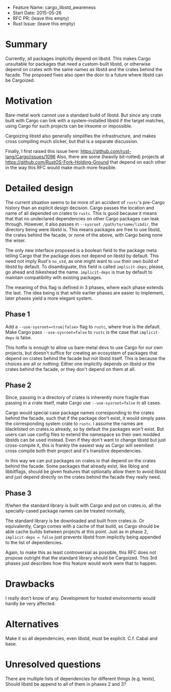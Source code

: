 - Feature Name: cargo_libstd_awareness
- Start Date: 2015-05-26
- RFC PR: (leave this empty)
- Rust Issue: (leave this empty)

# Summary

Currently, all packages implicitly depend on libstd. This makes Cargo unsuitable for packages that
need a custom-built libstd, or otherwise depend on crates with the same names as libstd and the
crates behind the facade. The proposed fixes also open the door to a future where libstd can be
Cargoized.

# Motivation

Bare-metal work cannot use a standard build of libstd. But since any crate built with Cargo can link
with a system-installed libstd if the target matches, using Cargo for such projects can be irksome
or impossible.

Cargoizing libstd also generally simplifies the infrastructure, and makes cross compiling much
slicker, but that is a separate discussion.

Finally, I first raised this issue here: https://github.com/rust-lang/Cargo/issues/1096 Also, there
are some (heavily bit-rotted) projects at https://github.com/RustOS-Fork-Holding-Ground that depend
on each other in the way this RFC would make much more feasible.

# Detailed design

The current situation seems to be more of an accident of `rustc`'s pre-Cargo history than an
explicit design decision. Cargo passes the location and name of all depended on crates to `rustc`.
This is good because it means that that no undeclared dependencies on other Cargo packages can leak
through. However, it also passes in `--sysroot /path/to/some/libdir`, the directory being were
libstd is. This means packages are free to use libstd, the crates behind the facade, or none of the
above, with Cargo being none the wiser.

The only new interface proposed is a boolean field to the package meta telling Cargo that the
package does not depend on libstd by default. This need not imply Rust's `no_std`, as one might want
to `use` their own build of libstd by default. To disambiguate, this field is called
`implicit-deps`; please, go ahead and bikeshead the name. `implicit-deps` is true by default to
maintain compatibility with existing packages.

The meaning of this flag is defined in 3 phases, where each phase extends the last. The idea being
is that while earlier phases are easier to implement, later phases yield a more elegant system.

## Phase 1

Add a `--use-sysroot=<true|false>` flag to `rustc`, where true is the default. Make Cargo pass
`--use-sysroot=false` to `rustc` is the case that `implicit-deps` is false.

This hotfix is enough to allow us bare-metal devs to use Cargo for our own projects, but doesn't
suffice for creating an ecosystem of packages that depend on crates behind the facade but not libstd
itself. This is because the choices are all or nothing: Either one implicitly depends on libstd or
the crates behind the facade, or they don't depend on them at all.

## Phase 2

Since, passing in a directory of crates is inherently more fragile than passing in a crate itself,
make Cargo use `--use-sysroot=false` in all cases.

Cargo would special case package names corresponding to the crates behind the facade, such that if
the package don't exist, it would simply pass the corresponding system crate to `rustc`. I assume
the names are blacklisted on crates.io already, so by default the packages won't exist. But users
can use config files to extend the namespace so their own modded libstds can be used instead. Even
if they don't want to change libstd but just cross-compile it, this is frankly the easiest way as
Cargo will seemliest cross compile both their project and it's transitive dependencies.

In this way we can put packages on crates.io that depend on the crates behind the facade. Some
packages that already exist, like liblog and libbitflags, should be given features that optionally
allow them to avoid libstd and just depend directly on the crates behind the facade they really
need.

## Phase 3

If/when the standard library is built with Cargo and put on crates.io, all the specially-cased
package names can be treated normally,

The standard library is be downloaded and built from crates.io. Or equivalently, Cargo comes with a
cache of that build, as Cargo should be able cache builds between projects at this point. Just as in
phase 2, `implicit-deps = false` just prevents libstd from implicitly being appended to the list of
dependencies.

Again, to make this as least controversial as possible, this RFC does not propose outright that the
standard library should be Cargoized. This 3rd phases just describes how this feature would work
were that to happen.

# Drawbacks

I really don't know of any. Development for hosted environments would hardly be very affected.

# Alternatives

Make it so all dependencies, even libstd, must be explicit. C.f. Cabal and base.

# Unresolved questions

There are multiple lists of dependencies for different things (e.g. tests), Should libstd be append
to all of them in phases 2 and 3?
